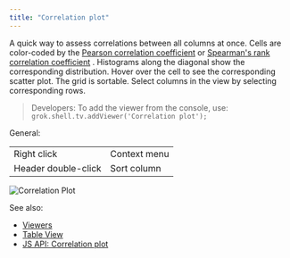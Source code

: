 ```yaml
---
title: "Correlation plot"
---
```


A quick way to assess correlations between all columns at once. Cells are color-coded by the
[Pearson correlation coefficient](https://en.wikipedia.org/wiki/Pearson_product-moment_correlation_coefficient)
or [Spearman's rank correlation coefficient](https://en.wikipedia.org/wiki/Spearman%27s_rank_correlation_coefficient)
. Histograms along the diagonal show the corresponding distribution. Hover over the cell to see the corresponding
scatter plot. The grid is sortable. Select columns in the view by selecting corresponding rows.

> Developers: To add the viewer from the console, use:
`grok.shell.tv.addViewer('Correlation plot');`

General:

|                     |              |
|---------------------|--------------|
| Right click         | Context menu |
| Header double-click | Sort column  |

![Correlation Plot](../../uploads/gifs/correlation-plot.gif "correlation plot")

See also:

* [Viewers](../viewers/viewers.md)
* [Table View](../../datagrok/navigation/table-view.md)
* [JS API: Correlation plot](https://public.datagrok.ai/js/samples/ui/viewers/types/corr-plot)
